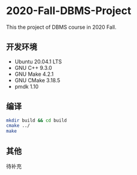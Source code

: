 # 2020-Fall-DBMS-Project

This the project of DBMS course in 2020 Fall.

## 开发环境

- Ubuntu 20.04.1 LTS
- GNU C++ 9.3.0
- GNU Make 4.2.1
- GNU CMake 3.18.5
- pmdk 1.10

## 编译

```sh
mkdir build && cd build
cmake ../
make
```

## 其他

待补充
